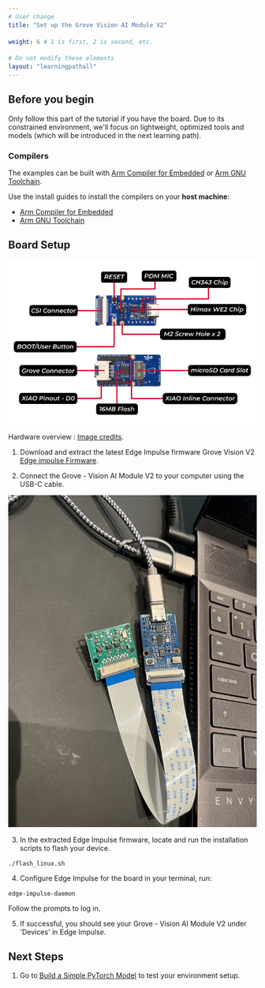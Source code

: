 ```yaml
---
# User change
title: "Set up the Grove Vision AI Module V2"

weight: 6 # 1 is first, 2 is second, etc.

# Do not modify these elements
layout: "learningpathall"
---
```

## Before you begin 
Only follow this part of the tutorial if you have the board. Due to its constrained environment, we'll focus on lightweight, optimized tools and models (which will be introduced in the next learning path).


### Compilers 

The examples can be built with [Arm Compiler for Embedded](https://developer.arm.com/Tools%20and%20Software/Arm%20Compiler%20for%20Embedded) or [Arm GNU Toolchain](https://developer.arm.com/Tools%20and%20Software/GNU%20Toolchain). 


Use the install guides to install the compilers on your **host machine**:
- [Arm Compiler for Embedded](/install-guides/armclang/)
- [Arm GNU Toolchain](/install-guides/gcc/arm-gnu)


## Board Setup 

![Hardware Overview #center](Overview.png)

Hardware overview : [Image credits](https://wiki.seeedstudio.com/grove_vision_ai_v2/). 

1. Download and extract the latest Edge Impulse firmware
Grove Vision V2 [Edge impulse Firmware](https://cdn.edgeimpulse.com/firmware/seeed-grove-vision-ai-module-v2.zip). 


2. Connect the Grove - Vision AI Module V2 to your computer using the USB-C cable. 

![Board connection](Connect.png)


3. In the extracted Edge Impulse firmware, locate and run the installation scripts to flash your device. 

```console
./flash_linux.sh
```

4. Configure Edge Impulse for the board
in your terminal, run:

```console
edge-impulse-daemon
```
Follow the prompts to log in.

5. If successful, you should see your Grove - Vision AI Module V2 under 'Devices' in Edge Impulse.


## Next Steps
1. Go to [Build a Simple PyTorch Model](/learning-paths/embedded-and-microcontrollers/introduction-to-tinyml-on-arm/build-model-8/) to test your environment setup.
